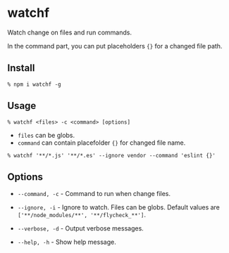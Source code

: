 # watchf

Watch change on files and run commands.

In the command part, you can put placeholders `{}` for a changed file path.


## Install

```
% npm i watchf -g
````

## Usage

```
% watchf <files> -c <command> [options]
```

* `files` can be globs.
* `command` can contain placefolder `{}` for changed file name.

```
% watchf '**/*.js' '**/*.es' --ignore vendor --command 'eslint {}'
```

## Options

* `--command, -c` - Command to run when change files.
* `--ignore, -i` - Ignore to watch. Files can be globs. Default values are `['**/node_modules/**', '**/flycheck_**']`.

* `--verbose, -d` - Output verbose messages.
* `--help, -h` - Show help message.
